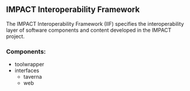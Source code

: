 ## IMPACT Interoperability Framework

The IMPACT Interoperability Framework (IIF) specifies the interoperability 
layer of software components and content developed in the IMPACT project.

### Components:

* toolwrapper
* interfaces
    * taverna
    * web

